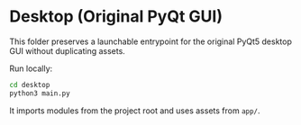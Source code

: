 # Desktop (Original PyQt GUI)

This folder preserves a launchable entrypoint for the original PyQt5 desktop GUI without duplicating assets.

Run locally:

```bash
cd desktop
python3 main.py
```

It imports modules from the project root and uses assets from `app/`.

